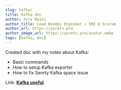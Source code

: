 ```yaml
---
slug: kafka/
title: Kafka doc
author: Yury Muski
author_title: Lead DevOps Engineer / SRE @ Scorum
author_url: https://yurets.pro
author_image_url: https://yurets.pro/avatar.webp
tags: [kafka, doc]
---
```


Created doc with my notes about Kafka:
- Basic commands
- How to setup Kafka exporter
- How to fix Senrty Kafka space issue

Link: [**Kafka useful**](/docs/kafka/).



